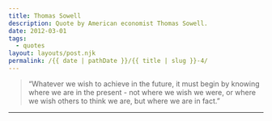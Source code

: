 ```yaml
---
title: Thomas Sowell
description: Quote by American economist Thomas Sowell.
date: 2012-03-01
tags: 
  - quotes
layout: layouts/post.njk
permalink: /{{ date | pathDate }}/{{ title | slug }}-4/
---
```


> “Whatever we wish to achieve in the future, it must begin by knowing where we are in the present - not where we wish we were, or where we wish others to think we are, but where we are in fact.”

---
